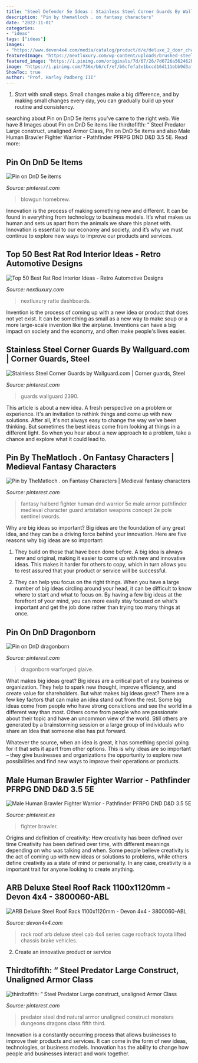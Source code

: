 ```yaml
---
title: "Steel Defender 5e Ideas : Stainless Steel Corner Guards By Wallguard.com"
description: "Pin by thematloch . on fantasy characters"
date: "2022-11-01"
categories:
- "ideas"
tags: ["ideas"]
images:
- "https://www.devon4x4.com/media/catalog/product/d/e/deluxe_2_door_chassis_cab_1__1.jpg"
featuredImage: "https://nextluxury.com/wp-content/uploads/brushed-steel-dashboard-rat-rod-interiors.jpg"
featured_image: "https://i.pinimg.com/originals/7d/67/26/7d6726a562462b2ce82e62b469c5ea05.jpg"
image: "https://i.pinimg.com/736x/b6/cf/ef/b6cfefa3e1bccd16d111ebb9d3af3da5.jpg"
ShowToc: true
author: "Prof. Harley Padberg III"
---
```



1. Start with small steps. Small changes make a big difference, and by making small changes every day, you can gradually build up your routine and consistency.

	

		
searching about Pin on DnD 5e items you've came to the right web. We have 8 Images about Pin on DnD 5e items like thirdtofifth: “ Steel Predator Large construct, unaligned Armor Class, Pin on DnD 5e items and also Male Human Brawler Fighter Warrior - Pathfinder PFRPG DND D&amp;D 3.5 5E. Read more:
		
    
## Pin On DnD 5e Items

<img loading=lazy src="https://i.pinimg.com/736x/bb/19/92/bb19928eb6701ce32b42b96a5353a0cf.jpg" onerror="this.onerror=null;this.src='https://tse4.mm.bing.net/th?id=OIP.Tc8XBcgsAfkxMj4oruW_TQHaHx&amp;pid=15.1';" alt="Pin on DnD 5e items">

_Source: pinterest.com_

>blowgun homebrew. 

	

Innovation is the process of making something new and different. It can be found in everything from technology to business models. It’s what makes us human and sets us apart from the animals we share this planet with. Innovation is essential to our economy and society, and it’s why we must continue to explore new ways to improve our products and services.

    
## Top 50 Best Rat Rod Interior Ideas - Retro Automotive Designs

<img loading=lazy src="https://nextluxury.com/wp-content/uploads/brushed-steel-dashboard-rat-rod-interiors.jpg" onerror="this.onerror=null;this.src='https://tse1.mm.bing.net/th?id=OIP.90bVJFcnKW40hXsNXSnpQQHaE6&amp;pid=15.1';" alt="Top 50 Best Rat Rod Interior Ideas - Retro Automotive Designs">

_Source: nextluxury.com_

>nextluxury ratte dashboards. 

	

Invention is the process of coming up with a new idea or product that does not yet exist. It can be something as small as a new way to make soup or a more large-scale invention like the airplane. Inventions can have a big impact on society and the economy, and often make people's lives easier.

    
## Stainless Steel Corner Guards By Wallguard.com | Corner Guards, Steel

<img loading=lazy src="https://i.pinimg.com/originals/7d/67/26/7d6726a562462b2ce82e62b469c5ea05.jpg" onerror="this.onerror=null;this.src='https://tse2.mm.bing.net/th?id=OIP.H1s7CgWAQMFKLI9OkH2rMwAAAA&amp;pid=15.1';" alt="Stainless Steel Corner Guards by Wallguard.com | Corner guards, Steel">

_Source: pinterest.com_

>guards wallguard 2390. 

	

This article is about a new idea. A fresh perspective on a problem or experience. It's an invitation to rethink things and come up with new solutions. After all, it's not always easy to change the way we've been thinking. But sometimes the best ideas come from looking at things in a different light. So when you hear about a new approach to a problem, take a chance and explore what it could lead to.

    
## Pin By TheMatloch . On Fantasy Characters | Medieval Fantasy Characters

<img loading=lazy src="https://i.pinimg.com/736x/a0/18/32/a0183241745487f02b021e4d02a32a0d.jpg" onerror="this.onerror=null;this.src='https://tse2.mm.bing.net/th?id=OIP.WjIYIEOS24ALhg_atWi9cQHaIv&amp;pid=15.1';" alt="Pin by TheMatloch . on Fantasy Characters | Medieval fantasy characters">

_Source: pinterest.com_

>fantasy halberd fighter human dnd warrior 5e male armor pathfinder medieval character guard artstation weapons concept 2e pole sentinel swords. 

	

Why are big ideas so important?
Big ideas are the foundation of any great idea, and they can be a driving force behind your innovation. Here are five reasons why big ideas are so important:
1. They build on those that have been done before. A big idea is always new and original, making it easier to come up with new and innovative ideas. This makes it harder for others to copy, which in turn allows you to rest assured that your product or service will be successful.

2. They can help you focus on the right things. When you have a large number of big ideas circling around your head, it can be difficult to know where to start and what to focus on. By having a few big ideas at the forefront of your mind, you can more easily stay focused on what’s important and get the job done rather than trying too many things at once.

    
## Pin On DnD Dragonborn

<img loading=lazy src="https://i.pinimg.com/736x/7e/14/55/7e14550f00a9552065d5558bdeb6ca6e.jpg" onerror="this.onerror=null;this.src='https://tse3.mm.bing.net/th?id=OIP.C5YHZQDE8rr6JX7tq-1scwHaKe&amp;pid=15.1';" alt="Pin on DnD dragonborn">

_Source: pinterest.com_

>dragonborn warforged glaive. 

	

What makes big ideas great?
Big ideas are a critical part of any business or organization. They help to spark new thought, improve efficiency, and create value for shareholders. But what makes big ideas great? There are a few key factors that can make an idea stand out from the rest.
Some big ideas come from people who have strong convictions and see the world in a different way than most. Others come from people who are passionate about their topic and have an uncommon view of the world. Still others are generated by a brainstorming session or a large group of individuals who share an Idea that someone else has put forward.

Whatever the source, when an idea is great, it has something special going for it that sets it apart from other options. This is why ideas are so important – they give businesses and organizations the opportunity to explore new possibilities and find new ways to improve their operations or products.

    
## Male Human Brawler Fighter Warrior - Pathfinder PFRPG DND D&amp;D 3.5 5E

<img loading=lazy src="https://i.pinimg.com/736x/6d/6a/34/6d6a34a435b492820ff9b7366e401293.jpg" onerror="this.onerror=null;this.src='https://tse2.mm.bing.net/th?id=OIP.4PN6fechyIKwxImISSZLHgHaKZ&amp;pid=15.1';" alt="Male Human Brawler Fighter Warrior - Pathfinder PFRPG DND D&amp;D 3.5 5E">

_Source: pinterest.es_

>fighter brawler. 

	

Origins and definition of creativity: How creativity has been defined over time
Creativity has been defined over time, with different meanings depending on who was talking and when. Some people believe creativity is the act of coming up with new ideas or solutions to problems, while others define creativity as a state of mind or personality. In any case, creativity is a important trait for anyone looking to create anything.

    
## ARB Deluxe Steel Roof Rack 1100x1120mm - Devon 4x4 - 3800060-ABL

<img loading=lazy src="https://www.devon4x4.com/media/catalog/product/d/e/deluxe_2_door_chassis_cab_1__1.jpg" onerror="this.onerror=null;this.src='https://tse2.mm.bing.net/th?id=OIP.V4TpJg7iQ4s0ADMUAJtxLQHaFF&amp;pid=15.1';" alt="ARB Deluxe Steel Roof Rack 1100x1120mm - Devon 4x4 - 3800060-ABL">

_Source: devon4x4.com_

>rack roof arb deluxe steel cab 4x4 series cage roofrack toyota lifted chassis brake vehicles. 

	

2. Create an innovative product or service 

    
## Thirdtofifth: “ Steel Predator Large Construct, Unaligned Armor Class

<img loading=lazy src="https://i.pinimg.com/736x/b6/cf/ef/b6cfefa3e1bccd16d111ebb9d3af3da5.jpg" onerror="this.onerror=null;this.src='https://tse3.mm.bing.net/th?id=OIP.toW-XmPMw02n5RRfv1N3IAAAAA&amp;pid=15.1';" alt="thirdtofifth: “ Steel Predator Large construct, unaligned Armor Class">

_Source: pinterest.com_

>predator steel dnd natural armor unaligned construct monsters dungeons dragons class fifth third. 

	

Innovation is a constantly occurring process that allows businesses to improve their products and services. It can come in the form of new ideas, technologies, or business models. Innovation has the ability to change how people and businesses interact and work together.

